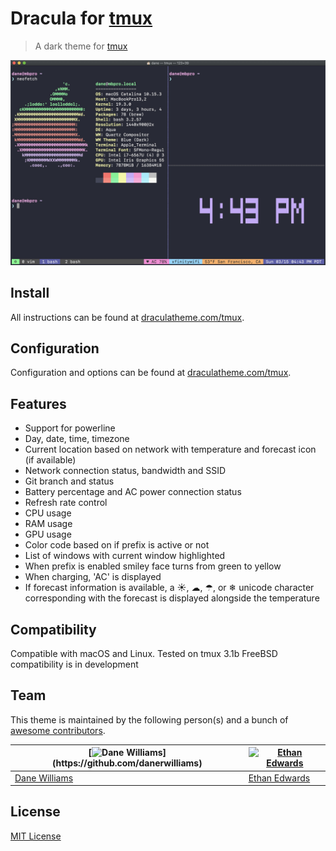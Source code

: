 # Dracula for [tmux](https://github.com/tmux/tmux/wiki)

> A dark theme for [tmux](https://github.com/tmux/tmux/wiki)

![Screenshot](./screenshot.png)

## Install

All instructions can be found at [draculatheme.com/tmux](https://draculatheme.com/tmux).

## Configuration

Configuration and options can be found at [draculatheme.com/tmux](https://draculatheme.com/tmux).

## Features

* Support for powerline
* Day, date, time, timezone
* Current location based on network with temperature and forecast icon (if available)
* Network connection status, bandwidth and SSID
* Git branch and status
* Battery percentage and AC power connection status
* Refresh rate control
* CPU usage
* RAM usage
* GPU usage
* Color code based on if prefix is active or not
* List of windows with current window highlighted
* When prefix is enabled smiley face turns from green to yellow
* When charging, 'AC' is displayed
* If forecast information is available, a ☀, ☁, ☂, or ❄ unicode character corresponding with the forecast is displayed alongside the temperature

## Compatibility

Compatible with macOS and Linux. Tested on tmux 3.1b
FreeBSD compatibility is in development

## Team

This theme is maintained by the following person(s) and a bunch of [awesome contributors](https://github.com/dracula/tmux/graphs/contributors).

[![Dane Williams](https://avatars2.githubusercontent.com/u/22798229?s=70&v=4",)](https://github.com/danerwilliams) | [![Ethan Edwards](https://avatars1.githubusercontent.com/u/60861925?s=70&v=4)](https://github.com/ethancedwards8) |
--- | --- | 
[Dane Williams](https://github.com/danerwilliams) | [Ethan Edwards](https://github.com/ethancedwards8) | 

## License

[MIT License](./LICENSE)
